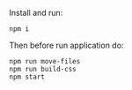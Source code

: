 Install and run:
```
npm i
```

Then before run application do:
```
npm run move-files
npm run build-css
npm start
```
